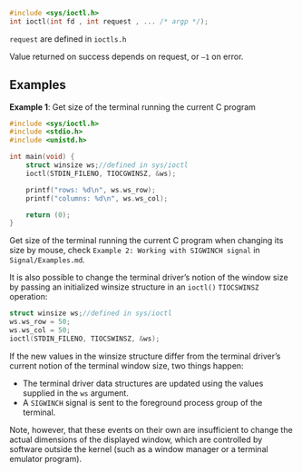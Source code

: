 ```c
#include <sys/ioctl.h>
int ioctl(int fd , int request , ... /* argp */);
```

``request`` are defined in ``ioctls.h``

Value returned on success depends on request, or ``–1`` on error.

## Examples

**Example 1**: Get size of the terminal running the current C program

```c
#include <sys/ioctl.h>
#include <stdio.h>
#include <unistd.h>

int main(void) {
	struct winsize ws;//defined in sys/ioctl
	ioctl(STDIN_FILENO, TIOCGWINSZ, &ws);

	printf("rows: %d\n", ws.ws_row);
	printf("columns: %d\n", ws.ws_col);

	return (0);
}
```

Get size of the terminal running the current C program when changing its size by mouse, check ``Example 2: Working with SIGWINCH signal`` in ``Signal/Examples.md``.

It is also possible to change the terminal driver’s notion of the window size by passing an initialized winsize structure in an ``ioctl()`` ``TIOCSWINSZ`` operation:

```c
struct winsize ws;//defined in sys/ioctl
ws.ws_row = 50;
ws.ws_col = 50;
ioctl(STDIN_FILENO, TIOCSWINSZ, &ws);
```

If the new values in the winsize structure differ from the terminal driver’s current
notion of the terminal window size, two things happen:

* The terminal driver data structures are updated using the values supplied in the ``ws`` argument.
* A ``SIGWINCH`` signal is sent to the foreground process group of the terminal.

Note, however, that these events on their own are insufficient to change the actual dimensions of the displayed window, which are controlled by software outside the kernel (such as a window manager or a terminal emulator program).